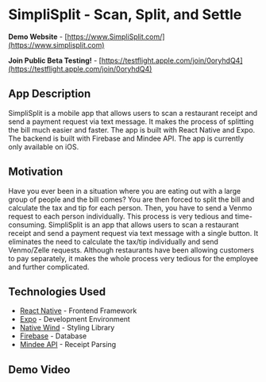 # SimpliSplit - Scan, Split, and Settle

**Demo Website** - [https://www.SimpliSplit.com/](https://www.simplisplit.com)

**Join Public Beta Testing!** - [https://testflight.apple.com/join/0oryhdQ4](https://testflight.apple.com/join/0oryhdQ4)

## App Description

SimpliSplit is a mobile app that allows users to scan a restaurant receipt and send a payment request via text message. It makes the process of splitting the bill much easier and faster. The app is built with React Native and Expo. The backend is built with Firebase and Mindee API. The app is currently only available on iOS.

## Motivation

Have you ever been in a situation where you are eating out with a large group of people and the bill comes? You are then forced to split the bill and calculate the tax and tip for each person. Then, you have to send a Venmo request to each person individually. This process is very tedious and time-consuming. SimpliSplit is an app that allows users to scan a restaurant receipt and send a payment request via text message with a single button. It eliminates the need to calculate the tax/tip individually and send Venmo/Zelle requests. Although restaurants have been allowing customers to pay separately, it makes the whole process very tedious for the employee and further complicated.

## Technologies Used

* [React Native](https://reactnative.dev) - Frontend Framework
* [Expo](https://expo.dev) - Development Environment
* [Native Wind](https://www.nativewind.dev) - Styling Library
* [Firebase](https://firebase.google.com) - Database
* [Mindee API](https://mindee.com/) - Receipt Parsing

## Demo Video


